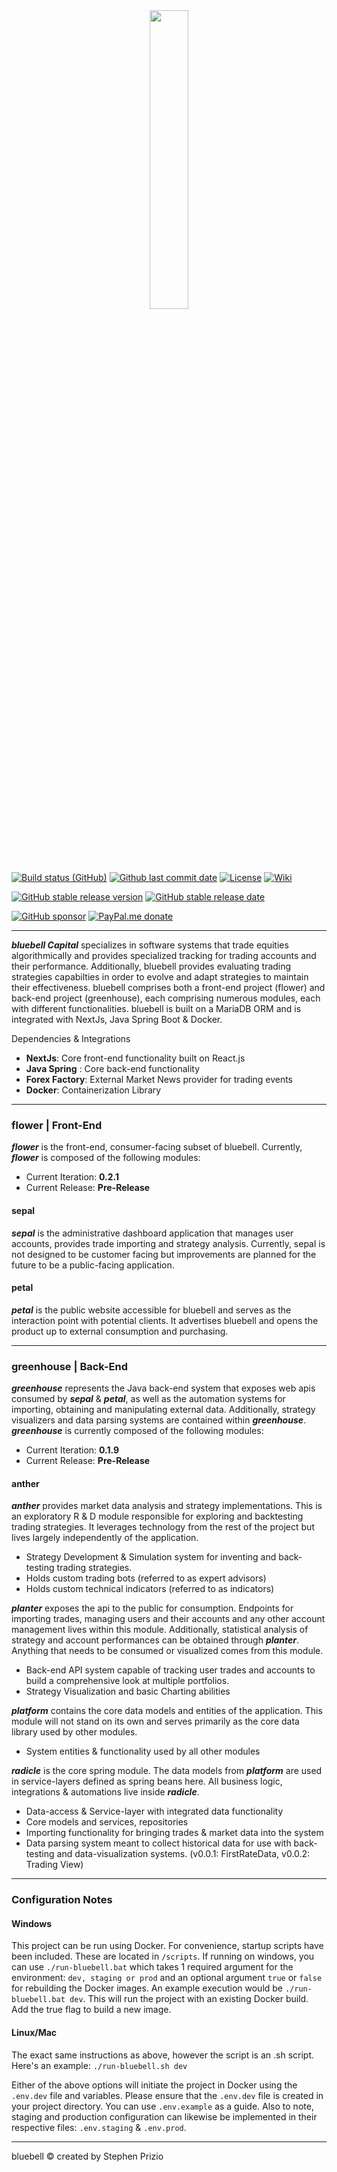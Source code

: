 <div align="center">

<img src="https://github.com/user-attachments/assets/6645db98-27f6-448e-9768-b0c0ec7c81a9" width="35%" height="35%" />

</div>

[![Build status (GitHub)](https://img.shields.io/github/actions/workflow/status/sPrizio/bluebell/ci.yml?branch=main&label=Build&logo=github&cacheSeconds=600)](https://github.com/sPrizio/bluebell/actions?query=workflow%3AASF-ci+branch%3Amain)
[![Github last commit date](https://img.shields.io/github/last-commit/sPrizio/bluebell.svg?label=Updated&logo=github&cacheSeconds=600)](https://github.com/sPrizio/bluebell/commits)
[![License](https://img.shields.io/github/license/sPrizio/bluebell.svg?label=License&logo=apache&cacheSeconds=2592000)](https://github.com/sPrizio/bluebell/blob/main/LICENSE.txt)
[![Wiki](https://img.shields.io/badge/Read-wiki-cc5490.svg?logo=github)](https://github.com/sPrizio/bluebell/wiki)

[![GitHub stable release version](https://img.shields.io/github/v/release/sPrizio/bluebell.svg?label=Stable&logo=github&cacheSeconds=600)](https://github.com/sPrizio/bluebell/releases/latest)
[![GitHub stable release date](https://img.shields.io/github/release-date/sPrizio/bluebell.svg?label=Released&logo=github&cacheSeconds=600)](https://github.com/sPrizio/bluebell/releases/latest)

[![GitHub sponsor](https://img.shields.io/badge/GitHub-sponsor-ea4aaa.svg?logo=github-sponsors)](https://github.com/sponsors/sPrizio)
[![PayPal.me donate](https://img.shields.io/badge/PayPal.me-donate-00457c.svg?logo=paypal)](https://paypal.me/bluebellStephen)

---

***bluebell Capital*** specializes in software systems that trade equities algorithmically and provides specialized tracking for trading accounts and their performance. Additionally, bluebell provides evaluating trading strategies capabilties in order to evolve and adapt strategies to maintain their effectiveness. bluebell comprises both a front-end project (flower) and back-end project (greenhouse), each comprising numerous modules, each with different functionalities. bluebell is built on a MariaDB ORM and is integrated with NextJs, Java Spring Boot & Docker.

Dependencies & Integrations
- **NextJs**: Core front-end functionality built on React.js
- **Java Spring** : Core back-end functionality
- **Forex Factory**: External Market News provider for trading events 
- **Docker**: Containerization Library

---

### flower | Front-End
***flower*** is the front-end, consumer-facing subset of bluebell. Currently, ***flower*** is composed of the following modules:

- Current Iteration: **0.2.1**
- Current Release: **Pre-Release**

#### sepal
***sepal*** is the administrative dashboard application that manages user accounts, provides trade importing and strategy analysis. Currently, 
sepal is not designed to be customer facing but improvements are planned for the future to be a public-facing
application.

#### petal
***petal*** is the public website accessible for bluebell and serves as the interaction point with potential clients.
It advertises bluebell and opens the product up to external consumption and purchasing.

---

### greenhouse | Back-End
***greenhouse*** represents the Java back-end system that exposes web apis consumed by ***sepal*** & ***petal***, as well as 
the automation systems for importing, obtaining and manipulating external data. Additionally, strategy visualizers and
data parsing systems are contained within ***greenhouse***. ***greenhouse*** is currently composed of the following modules:

- Current Iteration: **0.1.9**
- Current Release: **Pre-Release**

#### anther ####

***anther*** provides market data analysis and strategy implementations. This is an exploratory R & D module
responsible for exploring and backtesting trading strategies. It leverages technology from the rest of the project but 
lives largely independently of the application.
- Strategy Development & Simulation system for inventing and back-testing trading strategies.
- Holds custom trading bots (referred to as expert advisors)
- Holds custom technical indicators (referred to as indicators)

***planter*** exposes the api to the public for consumption. Endpoints for importing trades, managing users and their accounts
and any other account management lives within this module. Additionally, statistical analysis of strategy and account performances
can be obtained through ***planter***. Anything that needs to be consumed or visualized comes from this module.

- Back-end API system capable of tracking user trades and accounts to build a comprehensive look at multiple portfolios.
- Strategy Visualization and basic Charting abilities

***platform*** contains the core data models and entities of the application. This module will not stand on its own and serves
primarily as the core data library used by other modules.

- System entities & functionality used by all other modules

***radicle*** is the core spring module. The data models from ***platform*** are used in service-layers defined
as spring beans here. All business logic, integrations & automations live inside ***radicle***.

- Data-access & Service-layer with integrated data functionality
- Core models and services, repositories
- Importing functionality for bringing trades & market data into the system
- Data parsing system meant to collect historical data for use with back-testing and data-visualization systems. (v0.0.1: FirstRateData, v0.0.2: Trading View)

---

### Configuration Notes

#### Windows
This project can be run using Docker. For convenience, startup scripts have been included. These are located in `/scripts`. If running on windows, you can use `./run-bluebell.bat`
which takes 1 required argument for the environment: `dev, staging or prod` and an optional argument `true` or `false` for rebuilding the Docker images. An example execution
would be `./run-bluebell.bat dev`. This will run the project with an existing Docker build. Add the true flag to build a new image.


#### Linux/Mac
The exact same instructions as above, however the script is an .sh script. Here's an example: `./run-bluebell.sh dev`

Either of the above options  will initiate the project in Docker using the `.env.dev` file and variables. Please ensure that the `.env.dev` file is created in your project directory. You can use `.env.example`
as a guide. Also to note, staging and production configuration can likewise be implemented in their respective files: `.env.staging` & `.env.prod`.

---

bluebell &copy; created by Stephen Prizio
